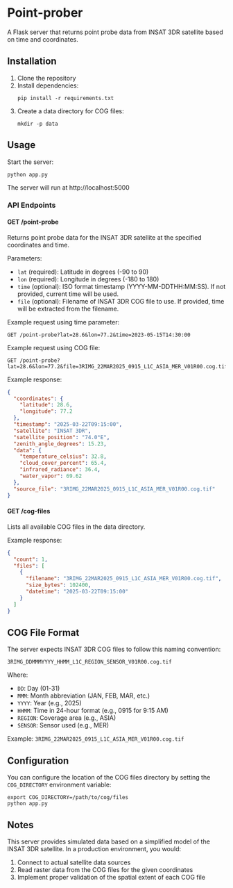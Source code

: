 # Point-prober

A Flask server that returns point probe data from INSAT 3DR satellite based on time and coordinates.

## Installation

1. Clone the repository
2. Install dependencies:
   ```
   pip install -r requirements.txt
   ```
3. Create a data directory for COG files:
   ```
   mkdir -p data
   ```

## Usage

Start the server:

```
python app.py
```

The server will run at http://localhost:5000

### API Endpoints

#### GET /point-probe

Returns point probe data for the INSAT 3DR satellite at the specified coordinates and time.

Parameters:

- `lat` (required): Latitude in degrees (-90 to 90)
- `lon` (required): Longitude in degrees (-180 to 180)
- `time` (optional): ISO format timestamp (YYYY-MM-DDTHH:MM:SS). If not provided, current time will be used.
- `file` (optional): Filename of INSAT 3DR COG file to use. If provided, time will be extracted from the filename.

Example request using time parameter:

```
GET /point-probe?lat=28.6&lon=77.2&time=2023-05-15T14:30:00
```

Example request using COG file:

```
GET /point-probe?lat=28.6&lon=77.2&file=3RIMG_22MAR2025_0915_L1C_ASIA_MER_V01R00.cog.tif
```

Example response:

```json
{
  "coordinates": {
    "latitude": 28.6,
    "longitude": 77.2
  },
  "timestamp": "2025-03-22T09:15:00",
  "satellite": "INSAT 3DR",
  "satellite_position": "74.0°E",
  "zenith_angle_degrees": 15.23,
  "data": {
    "temperature_celsius": 32.8,
    "cloud_cover_percent": 65.4,
    "infrared_radiance": 36.4,
    "water_vapor": 69.62
  },
  "source_file": "3RIMG_22MAR2025_0915_L1C_ASIA_MER_V01R00.cog.tif"
}
```

#### GET /cog-files

Lists all available COG files in the data directory.

Example response:

```json
{
  "count": 1,
  "files": [
    {
      "filename": "3RIMG_22MAR2025_0915_L1C_ASIA_MER_V01R00.cog.tif",
      "size_bytes": 102400,
      "datetime": "2025-03-22T09:15:00"
    }
  ]
}
```

## COG File Format

The server expects INSAT 3DR COG files to follow this naming convention:

```
3RIMG_DDMMMYYYY_HHMM_L1C_REGION_SENSOR_V01R00.cog.tif
```

Where:

- `DD`: Day (01-31)
- `MMM`: Month abbreviation (JAN, FEB, MAR, etc.)
- `YYYY`: Year (e.g., 2025)
- `HHMM`: Time in 24-hour format (e.g., 0915 for 9:15 AM)
- `REGION`: Coverage area (e.g., ASIA)
- `SENSOR`: Sensor used (e.g., MER)

Example: `3RIMG_22MAR2025_0915_L1C_ASIA_MER_V01R00.cog.tif`

## Configuration

You can configure the location of the COG files directory by setting the `COG_DIRECTORY` environment variable:

```
export COG_DIRECTORY=/path/to/cog/files
python app.py
```

## Notes

This server provides simulated data based on a simplified model of the INSAT 3DR satellite. In a production environment, you would:

1. Connect to actual satellite data sources
2. Read raster data from the COG files for the given coordinates
3. Implement proper validation of the spatial extent of each COG file
